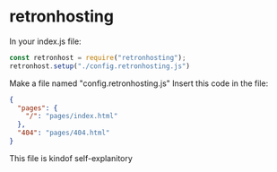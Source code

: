 # retronhosting
In your index.js file:
~~~js
const retronhost = require("retronhosting");
retronhost.setup("./config.retronhosting.js")
~~~

Make a file named "config.retronhosting.js"
Insert this code in the file:
~~~json
{
  "pages": {
    "/": "pages/index.html"
  },
  "404": "pages/404.html"
}
~~~
This file is kindof self-explanitory
